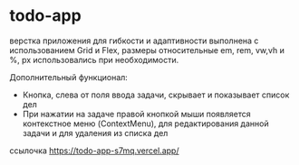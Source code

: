 # todo-app


верстка приложения для гибкости и адаптивности выполнена с использованием Grid и Flex, размеры относительные em, rem, vw,vh и %, px использовались при необходимости.

Дополнительный функционал:
- Кнопка, слева от поля ввода задачи, скрывает и показывает список дел
- При нажатии на задаче правой кнопкой мыши появляется контекстное меню (ContextMenu), для редактирования данной задачи и для удаления из списка дел


ссылочка
https://todo-app-s7mq.vercel.app/

